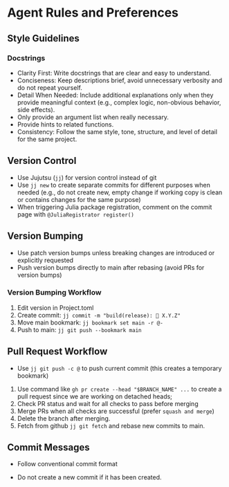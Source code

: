 # Agent Rules and Preferences

## Style Guidelines

### Docstrings

-   Clarity First: Write docstrings that are clear and easy to understand.
-   Conciseness: Keep descriptions brief, avoid unnecessary verbosity and do not repeat yourself.
-   Detail When Needed: Include additional explanations only when they provide meaningful context (e.g., complex logic, non-obvious behavior, side effects).
-   Only provide an argument list when really necessary.
-   Provide hints to related functions.
-   Consistency: Follow the same style, tone, structure, and level of detail for the same project.

## Version Control

-   Use Jujutsu (`jj`) for version control instead of git
-   Use `jj new` to create separate commits for different purposes when needed (e.g., do not create new, empty change if working copy is clean or contains changes for the same purpose)
-   When triggering Julia package registration, comment on the commit page with `@JuliaRegistrator register()`

## Version Bumping

-   Use patch version bumps unless breaking changes are introduced or explicitly requested
-   Push version bumps directly to main after rebasing (avoid PRs for version bumps)

### Version Bumping Workflow

1. Edit version in Project.toml
2. Create commit: `jj commit -m "build(release): 🔖 X.Y.Z"`
3. Move main bookmark: `jj bookmark set main -r @-`
4. Push to main: `jj git push --bookmark main`

## Pull Request Workflow

-   Use `jj git push -c @` to push current commit (this creates a temporary bookmark)

1. Use command like `gh pr create --head "$BRANCH_NAME" ...` to create a pull request since we are working on detached heads;
2. Check PR status and wait for all checks to pass before merging
3. Merge PRs when all checks are successful (prefer `squash and merge`)
4. Delete the branch after merging.
5. Fetch from github `jj git fetch` and rebase new commits to main.

## Commit Messages

-   Follow conventional commit format

-   Do not create a new commit if it has been created.
